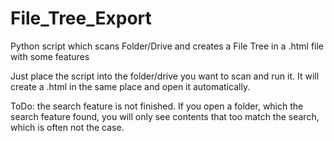 # File_Tree_Export
Python script which scans Folder/Drive and creates a File Tree in a .html file with some features

Just place the script into the folder/drive you want to scan and run it.
It will create a .html in the same place and open it automatically.

ToDo: the search feature is not finished. If you open a folder, which the search feature found, you will only see contents that too match the search, which is often not the case.
